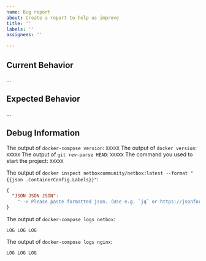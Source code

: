 ```yaml
---
name: Bug report
about: Create a report to help us improve
title: ''
labels: ''
assignees: ''

---
```


<!--

Before raising an issue here, answer the following questions for yourself, please:

* Did you read through the troubleshooting section? (https://github.com/netbox-community/netbox-docker/wiki/Troubleshooting)
* Have you had a look at the rest of the wiki? (https://github.com/netbox-community/netbox-docker/wiki)
* Have you updated to the latest version and tried again? (i.e. `git pull` and `docker-compose pull`)
* Have you reset the project and tried again? (i.e. `docker-compose down -v`)
* Are you confident that your problem is related to the Docker image or Docker Compose file this project provides?
  (Otherwise ask on the Netbox mailing list, please: https://groups.google.com/d/forum/netbox-discuss)
* Have you looked through the issues already resolved?

Please try this means to get help before opening an issue here:

* On the networktocode Slack in the #netbox-docker channel: http://slack.networktocode.com/
* On the networktocode Slack in the #netbox channel: http://slack.networktocode.com/
* On the Netbox mailing list: https://groups.google.com/d/forum/netbox-discuss

-->

## Current Behavior

<!-- describe what you did and how it misbehaved -->
...

## Expected Behavior

<!-- describe what you expected instead -->
...

## Debug Information

<!-- please fill in the following information that might helps us debug your problem more quickly -->
The output of `docker-compose version`: `XXXXX`
The output of `docker version`: `XXXXX`
The output of `git rev-parse HEAD`: `XXXXX`
The command you used to start the project: `XXXXX`

<!-- adjust the `latest` tag to the version you're using -->
The output of `docker inspect netboxcommunity/netbox:latest --format "{{json .ContainerConfig.Labels}}"`:

```json
{
  "JSON JSON JSON":
    "--> Please paste formatted json. (Use e.g. `jq` or https://jsonformatter.curiousconcept.com/)"
}
```

The output of `docker-compose logs netbox`:
<!--
If your log is very long, create a Gist instead (and post the link to it): https://gist.github.com
-->

```text
LOG LOG LOG
```

The output of `docker-compose logs nginx`:
<!--
Only if you have gotten a 5xx http error, else delete this section.
If your log is very long, create a Gist instead (and post the link to it): https://gist.github.com
-->

```text
LOG LOG LOG
```
